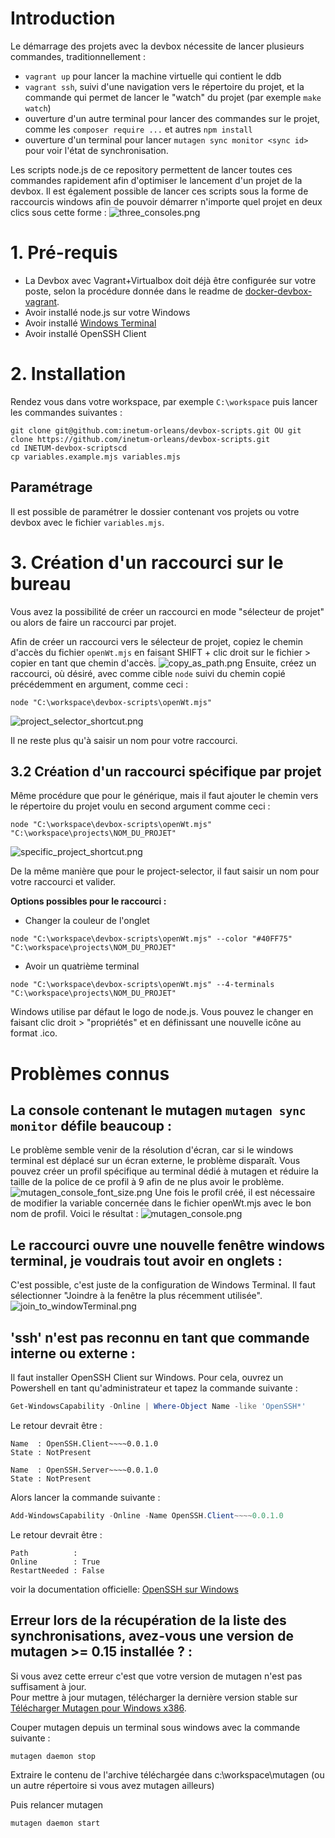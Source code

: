 # Introduction
Le démarrage des projets avec la devbox nécessite de lancer plusieurs commandes, traditionnellement :

- `vagrant up` pour lancer la machine virtuelle qui contient le ddb
- `vagrant ssh`, suivi d'une navigation vers le répertoire du projet, et la commande qui permet de lancer le "watch" du projet (par exemple `make watch`)
- ouverture d'un autre terminal pour lancer des commandes sur le projet, comme les `composer require ...` et autres `npm install`
- ouverture d'un terminal pour lancer `mutagen sync monitor <sync id>` pour voir l'état de synchronisation.

Les scripts node.js de ce repository permettent de lancer toutes ces commandes rapidement afin d'optimiser le lancement d'un projet de la devbox. Il est également possible de lancer ces scripts sous la forme de raccourcis windows afin de pouvoir démarrer n'importe quel projet en deux clics sous cette forme :
![three_consoles.png](captures/three_consoles.png)
# 1. Pré-requis

- La Devbox avec Vagrant+Virtualbox doit déjà être configurée sur votre poste, selon la procédure donnée dans le readme de [docker-devbox-vagrant](https://github.com/inetum-orleans/docker-devbox-vagrant/tree/master).
- Avoir installé node.js sur votre Windows
- Avoir installé [Windows Terminal](https://apps.microsoft.com/store/detail/windows-terminal/9N0DX20HK701?hl=fr-fr&gl=FR)
- Avoir installé OpenSSH Client 

# 2. Installation

Rendez vous dans votre workspace, par exemple `C:\workspace` puis lancer les commandes suivantes :

```
git clone git@github.com:inetum-orleans/devbox-scripts.git OU git clone https://github.com/inetum-orleans/devbox-scripts.git
cd INETUM-devbox-scriptscd
cp variables.example.mjs variables.mjs
```

## Paramétrage

Il est possible de paramétrer le dossier contenant vos projets ou votre devbox avec le fichier `variables.mjs`.

# 3. Création d'un raccourci sur le bureau
Vous avez la possibilité de créer un raccourci en mode "sélecteur de projet" ou alors de faire un raccourci par projet.

Afin de créer un raccourci vers le sélecteur de projet, copiez le chemin d'accès du fichier `openWt.mjs` en faisant SHIFT + clic droit sur le fichier > copier en tant que chemin d'accès.
![copy_as_path.png](captures/copy_as_path.png)
Ensuite, créez un raccourci, où désiré, avec comme cible `node` suivi du chemin copié précédemment en argument, comme ceci :

```
node "C:\workspace\devbox-scripts\openWt.mjs"
```
![project_selector_shortcut.png](captures/project_selector_shortcut.png)

Il ne reste plus qu'à saisir un nom pour votre raccourci.

## 3.2 Création d'un raccourci spécifique par projet

Même procédure que pour le générique, mais il faut ajouter le chemin vers le répertoire du projet voulu en second argument comme ceci :

```
node "C:\workspace\devbox-scripts\openWt.mjs" "C:\workspace\projects\NOM_DU_PROJET"
```

![specific_project_shortcut.png](captures/specific_project_shortcut.png)

De la  même manière que pour le project-selector, il faut saisir un nom pour votre raccourci et valider.

**Options possibles pour le raccourci :** 
- Changer la couleur de l'onglet
```
node "C:\workspace\devbox-scripts\openWt.mjs" --color "#40FF75" "C:\workspace\projects\NOM_DU_PROJET"
```
- Avoir un quatrième terminal
```
node "C:\workspace\devbox-scripts\openWt.mjs" --4-terminals "C:\workspace\projects\NOM_DU_PROJET"
```

Windows utilise par défaut le logo de node.js. Vous pouvez le changer en faisant clic droit > "propriétés" et en définissant une nouvelle icône au format .ico.


# Problèmes connus

## La console contenant le mutagen `mutagen sync monitor` défile beaucoup :
Le problème semble venir de la résolution d'écran, car si le windows terminal est déplacé sur un écran externe, le problème disparaît. Vous pouvez créer un profil spécifique au terminal dédié à mutagen et réduire la taille de la police de ce profil à 9 afin de ne plus avoir le problème.
![mutagen_console_font_size.png](captures/mutagen_console_font_size.png)
Une fois le profil créé, il est nécessaire de modifier la variable concernée dans le fichier openWt.mjs avec le bon nom de profil.
Voici le résultat :
![mutagen_console.png](captures/mutagen_console.png)

## Le raccourci ouvre une nouvelle fenêtre windows terminal, je voudrais tout avoir en onglets :
C'est possible, c'est juste de la configuration de Windows Terminal. Il faut sélectionner "Joindre à la fenêtre la plus récemment utilisée".
![join_to_windowTerminal.png](captures/join_to_windowTerminal.png)
## 'ssh' n'est pas reconnu en tant que commande interne ou externe :

Il faut installer OpenSSH Client sur Windows. Pour cela, ouvrez un Powershell en tant qu'administrateur et tapez la commande suivante :
```powershell
Get-WindowsCapability -Online | Where-Object Name -like 'OpenSSH*'
```

Le retour devrait être :
```
Name  : OpenSSH.Client~~~~0.0.1.0
State : NotPresent

Name  : OpenSSH.Server~~~~0.0.1.0
State : NotPresent
```

Alors lancer la commande suivante :
```powershell
Add-WindowsCapability -Online -Name OpenSSH.Client~~~~0.0.1.0
```
Le retour devrait être :
```
Path          :
Online        : True
RestartNeeded : False
```

voir la documentation officielle: [OpenSSH sur Windows](https://docs.microsoft.com/fr-fr/windows-server/administration/openssh/openssh_install_firstuse)

## Erreur lors de la récupération de la liste des synchronisations, avez-vous une version de mutagen >= 0.15 installée ? :
Si vous avez cette erreur c'est que votre version de mutagen n'est pas suffisament à jour.
<br/>
Pour mettre à jour mutagen, télécharger la dernière version stable sur [Télécharger Mutagen pour Windows x386](https://github.com/mutagen-io/mutagen/releases).

Couper mutagen depuis un terminal sous windows avec la commande suivante :
```
mutagen daemon stop
```
Extraire le contenu de l'archive téléchargée dans c:\workspace\mutagen (ou un autre répertoire si vous avez mutagen ailleurs)

Puis relancer mutagen
```
mutagen daemon start
```
